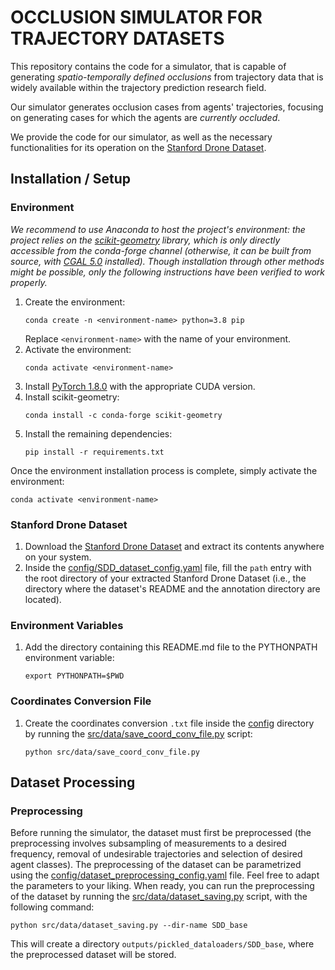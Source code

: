# OCCLUSION SIMULATOR FOR TRAJECTORY DATASETS
This repository contains the code for a simulator, that is capable of generating *spatio-temporally defined occlusions* from trajectory data that is widely available within the trajectory prediction research field.

Our simulator generates occlusion cases from agents' trajectories, focusing on generating cases for which the agents are *currently occluded*.

We provide the code for our simulator, as well as the necessary functionalities for its operation on the [Stanford Drone Dataset](https://cvgl.stanford.edu/projects/uav_data/).

## Installation / Setup
### Environment

*We recommend to use Anaconda to host the project's environment: the project relies on the [scikit-geometry](https://github.com/scikit-geometry/scikit-geometry) library, which is only directly accessible from the conda-forge channel (otherwise, it can be built from source, with [CGAL 5.0](https://www.cgal.org/) installed).
Though installation through other methods might be possible, only the following instructions have been verified to work properly.*

1. Create the environment:
   ```
   conda create -n <environment-name> python=3.8 pip
   ```
   Replace `<environment-name>` with the name of your environment.
2. Activate the environment:
    ```
    conda activate <environment-name>
    ```
3. Install [PyTorch 1.8.0](https://pytorch.org/get-started/previous-versions/#v180) with the appropriate CUDA version.
4. Install scikit-geometry:
   ```
   conda install -c conda-forge scikit-geometry
   ```
5. Install the remaining dependencies:
   ```
   pip install -r requirements.txt
   ```
Once the environment installation process is complete, simply activate the environment:
```
conda activate <environment-name>
```

### Stanford Drone Dataset

1. Download the [Stanford Drone Dataset](https://cvgl.stanford.edu/projects/uav_data/) and extract its contents anywhere on your system.
2. Inside the [config/SDD_dataset_config.yaml](config/SDD_dataset_config.yaml) file, fill the `path` entry with the root directory of your extracted Stanford Drone Dataset (i.e., the directory where the dataset's README and the annotation directory are located).

### Environment Variables

1. Add the directory containing this README.md file to the PYTHONPATH environment variable:
   ```
   export PYTHONPATH=$PWD
   ```
   
### Coordinates Conversion File

1. Create the coordinates conversion `.txt` file inside the [config](config) directory by running the [src/data/save_coord_conv_file.py](src/data/save_coord_conv_file.py) script:
   ```
   python src/data/save_coord_conv_file.py
   ```

## Dataset Processing

### Preprocessing

Before running the simulator, the dataset must first be preprocessed (the preprocessing involves subsampling of measurements to a desired frequency, removal of undesirable trajectories and selection of desired agent classes).
The preprocessing of the dataset can be parametrized using the [config/dataset_preprocessing_config.yaml](config/dataset_preprocessing_config.yaml) file. Feel free to adapt the parameters to your liking. When ready, you can run the preprocessing of the dataset by running the [src/data/dataset_saving.py](src/data/dataset_saving.py) script, with the following command:
```
python src/data/dataset_saving.py --dir-name SDD_base
```
This will create a directory `outputs/pickled_dataloaders/SDD_base`, where the preprocessed dataset will be stored.
